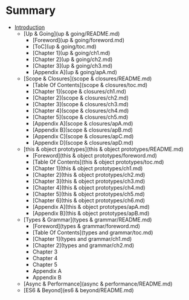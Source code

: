 # Summary

* [Introduction](README.md)
   * [Up & Going](up & going/README.md)
       * [Foreword](up & going/foreword.md)
       * [ToC](up & going/toc.md)
       * [Chapter 1](up & going/ch1.md)
       * [Chapter 2](up & going/ch2.md)
       * [Chapter 3](up & going/ch3.md)
       * [Appendix A](up & going/apA.md)
   * [Scope & Closures](scope & closures/README.md)
       * [Table Of Contents](scope & closures/toc.md)
       * [Chapter 1](scope & closures/ch1.md)
       * [Chapter 2](scope & closures/ch2.md)
       * [Chapter 3](scope & closures/ch3.md)
       * [Chapter 4](scope & closures/ch4.md)
       * [Chapter 5](scope & closures/ch5.md)
       * [Appendix A](scope & closures/apA.md)
       * [Appendix B](scope & closures/apB.md)
       * [Appendix C](scope & closures/apC.md)
       * [Appendix D](scope & closures/apD.md)
   * [this & object prototypes](this & object prototypes/README.md)
       * [Foreword](this & object prototypes/foreword.md)
       * [Table Of Contents](this & object prototypes/toc.md)
       * [Chapter 1](this & object prototypes/ch1.md)
       * [Chapter 2](this & object prototypes/ch2.md)
       * [Chapter 3](this & object prototypes/ch3.md)
       * [Chapter 4](this & object prototypes/ch4.md)
       * [Chapter 5](this & object prototypes/ch5.md)
       * [Chapter 6](this & object prototypes/ch6.md)
       * [Appendix A](this & object prototypes/apA.md)
       * [Appendix B](this & object prototypes/apB.md)
   * [Types & Grammar](types & grammar/README.md)
       * [Foreword](types & grammar/foreword.md)
       * [Table Of Contents](types and grammar/toc.md)
       * [Chapter 1](types and grammar/ch1.md)
       * [Chapter 2](types and grammar/ch2.md)
       * Chapter 3
       * Chapter 4
       * Chapter 5
       * Appendix A
       * Appendix B
   * [Async & Performance](async & performance/README.md)
   * [ES6 & Beyond](es6 & beyond/README.md)

